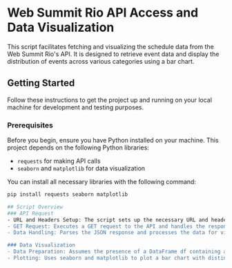 # Web Summit Rio API Access and Data Visualization

This script facilitates fetching and visualizing the schedule data from the Web Summit Rio's API. It is designed to retrieve event data and display the distribution of events across various categories using a bar chart.

## Getting Started

Follow these instructions to get the project up and running on your local machine for development and testing purposes.

### Prerequisites

Before you begin, ensure you have Python installed on your machine. This project depends on the following Python libraries:
- `requests` for making API calls
- `seaborn` and `matplotlib` for data visualization

You can install all necessary libraries with the following command:

```bash
pip install requests seaborn matplotlib

## Script Overview
### API Request
- URL and Headers Setup: The script sets up the necessary URL and headers to interact with the Web Summit Rio's API.
- GET Request: Executes a GET request to the API and handles the response.
- Data Handling: Parses the JSON response and processes the data for visualization.

### Data Visualization
- Data Preparation: Assumes the presence of a DataFrame df containing a 'Category' column. Processes this data to count the number of events per category.
- Plotting: Uses seaborn and matplotlib to plot a bar chart with distinct colors for each category, enhancing the visual representation of the data.
